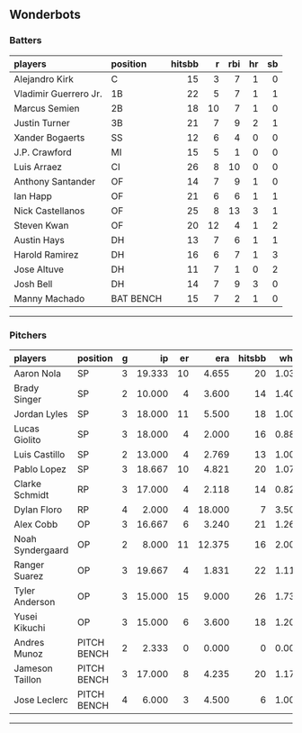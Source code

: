 ## Wonderbots

### Batters

 
|players               |position  | hitsbb|  r| rbi| hr| sb| 
|:---------------------|:---------|------:|--:|---:|--:|--:| 
|Alejandro Kirk        |C         |     15|  3|   7|  1|  0| 
|Vladimir Guerrero Jr. |1B        |     22|  5|   7|  1|  1| 
|Marcus Semien         |2B        |     18| 10|   7|  1|  0| 
|Justin Turner         |3B        |     21|  7|   9|  2|  1| 
|Xander Bogaerts       |SS        |     12|  6|   4|  0|  0| 
|J.P. Crawford         |MI        |     15|  5|   1|  0|  0| 
|Luis Arraez           |CI        |     26|  8|  10|  0|  0| 
|Anthony Santander     |OF        |     14|  7|   9|  1|  0| 
|Ian Happ              |OF        |     21|  6|   6|  1|  1| 
|Nick Castellanos      |OF        |     25|  8|  13|  3|  1| 
|Steven Kwan           |OF        |     20| 12|   4|  1|  2| 
|Austin Hays           |DH        |     13|  7|   6|  1|  1| 
|Harold Ramirez        |DH        |     16|  6|   7|  1|  3| 
|Jose Altuve           |DH        |     11|  7|   1|  0|  2| 
|Josh Bell             |DH        |     14|  7|   9|  3|  0| 
|Manny Machado         |BAT BENCH |     15|  7|   2|  1|  0| 


* * *

### Pitchers

 
|players          |position    |  g|     ip| er|    era| hitsbb|  whip| so|  w| sv| 
|:----------------|:-----------|--:|------:|--:|------:|------:|-----:|--:|--:|--:| 
|Aaron Nola       |SP          |  3| 19.333| 10|  4.655|     20| 1.034| 24|  1|  0| 
|Brady Singer     |SP          |  2| 10.000|  4|  3.600|     14| 1.400| 11|  1|  0| 
|Jordan Lyles     |SP          |  3| 18.000| 11|  5.500|     18| 1.000| 14|  0|  0| 
|Lucas Giolito    |SP          |  3| 18.000|  4|  2.000|     16| 0.889| 20|  2|  0| 
|Luis Castillo    |SP          |  2| 13.000|  4|  2.769|     13| 1.000| 16|  0|  0| 
|Pablo Lopez      |SP          |  3| 18.667| 10|  4.821|     20| 1.071| 20|  0|  0| 
|Clarke Schmidt   |RP          |  3| 17.000|  4|  2.118|     14| 0.824| 12|  0|  0| 
|Dylan Floro      |RP          |  4|  2.000|  4| 18.000|      7| 3.500|  3|  0|  2| 
|Alex Cobb        |OP          |  3| 16.667|  6|  3.240|     21| 1.260| 19|  1|  0| 
|Noah Syndergaard |OP          |  2|  8.000| 11| 12.375|     16| 2.000|  5|  0|  0| 
|Ranger Suarez    |OP          |  3| 19.667|  4|  1.831|     22| 1.119| 15|  1|  0| 
|Tyler Anderson   |OP          |  3| 15.000| 15|  9.000|     26| 1.733| 15|  1|  0| 
|Yusei Kikuchi    |OP          |  3| 15.000|  6|  3.600|     18| 1.200| 16|  1|  0| 
|Andres Munoz     |PITCH BENCH |  2|  2.333|  0|  0.000|      0| 0.000|  5|  0|  0| 
|Jameson Taillon  |PITCH BENCH |  3| 17.000|  8|  4.235|     20| 1.176| 12|  2|  0| 
|Jose Leclerc     |PITCH BENCH |  4|  6.000|  3|  4.500|      6| 1.000|  8|  0|  0| 


* * *


